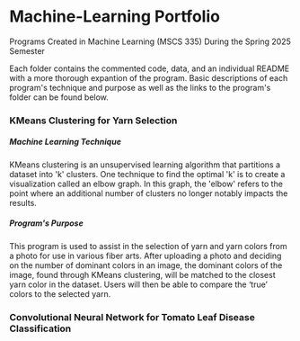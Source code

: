 # Machine-Learning Portfolio
Programs Created in Machine Learning (MSCS 335) During the Spring 2025 Semester

Each folder contains the commented code, data, and an individual README with a more thorough expantion of the program. Basic descriptions of each program's technique and purpose as well as the links to the program's folder can be found below.

### KMeans Clustering for Yarn Selection
##### Machine Learning Technique

KMeans clustering is an unsupervised learning algorithm that partitions a dataset into 'k' clusters. One technique to find the optimal 'k' is to create a visualization called an elbow graph. In this graph, the 'elbow' refers to the point where an additional number of clusters no longer notably impacts the results. 

##### Program's Purpose

This program is used to assist in the selection of yarn and yarn colors from a photo for use in various fiber arts. After uploading a photo and deciding on the number of dominant colors in an image, the dominant colors of the image, found through KMeans clustering, will be matched to the closest yarn color in the dataset. Users will then be able to compare the ‘true’ colors to the selected yarn.


### Convolutional Neural Network for Tomato Leaf Disease Classification


[//]: # "### Support Vector Classifier for Raisin Classification"


[//]: # "### Gini Impurity Calculation"


[//]: # "### Linear Regression with Goodreads books"


[//]: # "### Random Forest to Detect Room Occupancy"
